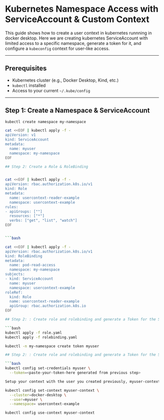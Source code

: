 # Kubernetes Namespace Access with ServiceAccount & Custom Context

This guide shows how to create a user context in kubernetes runnning in docker desktop. Here we are creating kubernetes ServiceAccount with limited access to a specific namespace, generate a token for it, and configure a `kubeconfig` context for user-like access.

---

## Prerequisites

- Kubernetes cluster (e.g., Docker Desktop, Kind, etc.)
- `kubectl` installed
- Access to your current `~/.kube/config`

---

## Step 1: Create a Namespace & ServiceAccount

```bash
kubectl create namespace my-namespace

cat <<EOF | kubectl apply -f -
apiVersion: v1
kind: ServiceAccount
metadata:
  name: myuser
  namespace: my-namespace
EOF

## Step 2: Create a Role & RoleBinding


cat <<EOF | kubectl apply -f -
apiVersion: rbac.authorization.k8s.io/v1
kind: Role
metadata:
  name: usercontext-reader-example
  namespace: usercontext-example
rules:
- apiGroups: [""]
  resources: ["*"]
  verbs: ["get", "list", "watch"]
EOF


```bash

cat <<EOF | kubectl apply -f -
apiVersion: rbac.authorization.k8s.io/v1
kind: RoleBinding
metadata:
  name: pod-read-access
  namespace: my-namespace
subjects:
- kind: ServiceAccount
  name: myuser
  namespace: usercontext-example
roleRef:
  kind: Role
  name: usercontext-reader-example
  apiGroup: rbac.authorization.k8s.io
EOF

## Step 2: : Create role and rolebinding and generate a Token for the ServiceAccount

```bash
kubectl apply -f role.yaml
kubectl apply -f rolebinding.yaml

kubectl -n my-namespace create token myuser

## Step 2: : Create role and rolebinding and generate a Token for the ServiceAccount

```bash
kubectl config set-credentials myuser \
  --token=<paste-your-token-here generated from previous step>

Setup your context with the user you created previously, myuser-context name can be anything. 

kubectl config set-context myuser-context \
  --cluster=docker-desktop \
  --user=myuser \
  --namespace= usercontext-example

kubectl config use-context myuser-context


